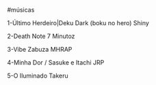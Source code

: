 #músicas

1-Último Herdeiro|Deku Dark (boku no hero) Shiny

2-Death Note 7 Minutoz

3-Vibe Zabuza MHRAP

4-Minha Dor / Sasuke e Itachi JRP

5-O Iluminado Takeru

